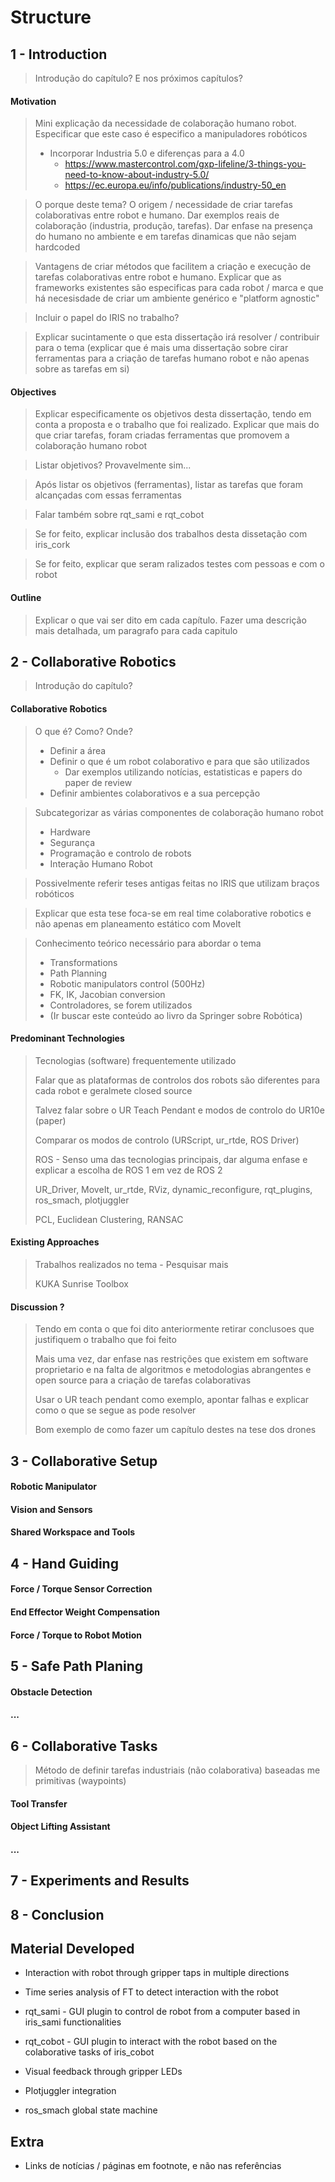 # Structure

## 1 - Introduction

> Introdução do capítulo? E nos próximos capítulos?

#### Motivation

> Mini explicação da necessidade de colaboração humano robot. Especificar que este caso é especifico a manipuladores robóticos
>
> - Incorporar Industria 5.0 e diferenças para a 4.0 
>   - https://www.mastercontrol.com/gxp-lifeline/3-things-you-need-to-know-about-industry-5.0/
>   - https://ec.europa.eu/info/publications/industry-50_en

> O porque deste tema? O origem / necessidade de criar tarefas colaborativas entre robot e humano. Dar exemplos reais de colaboração (industria, produção, tarefas). Dar enfase na presença do humano no ambiente e em tarefas dinamicas que não sejam hardcoded

> Vantagens de criar métodos que facilitem a criação e execução de tarefas colaborativas entre robot e humano. Explicar que as frameworks existentes são especificas para cada robot / marca e que há necesisdade de criar um ambiente genérico e "platform agnostic"

> Incluir o papel do IRIS no trabalho?

> Explicar sucintamente o que esta dissertação irá resolver / contribuir para o tema (explicar que é mais uma dissertação sobre cirar ferramentas para a criação de tarefas humano robot e não apenas sobre as tarefas em si)

#### Objectives

> Explicar especificamente os objetivos desta dissertação, tendo em conta a proposta e o trabalho que foi realizado. Explicar que mais do que criar tarefas, foram criadas ferramentas que promovem a colaboração humano robot

> Listar objetivos? Provavelmente sim...

> Após listar os objetivos (ferramentas), listar as tarefas que foram alcançadas com essas ferramentas

> Falar também sobre rqt_sami e rqt_cobot

> Se for feito, explicar inclusão dos trabalhos desta dissetação com iris_cork

> Se for feito, explicar que seram ralizados testes com pessoas e com o robot

#### Outline

> Explicar o que vai ser dito em cada capítulo. Fazer uma descrição mais detalhada, um paragrafo para cada capitulo



## 2 - Collaborative Robotics

> Introdução do capítulo?

#### Collaborative Robotics

>   O que é? Como? Onde?
>
>   - Definir a área
>   - Definir o que é um robot colaborativo e para que são utilizados
>     - Dar exemplos utilizando notícias, estatisticas e papers do paper de review
>   - Definir ambientes colaborativos e a sua percepção

> Subcategorizar as várias componentes de colaboração humano robot
>
> - Hardware
> - Segurança
> - Programação e controlo de robots
> - Interação Humano Robot

> Possivelmente referir teses antigas feitas no IRIS que utilizam braços robóticos

> Explicar que esta tese foca-se em real time colaborative robotics e não apenas em planeamento estático com MoveIt

>   Conhecimento teórico necessário para abordar o tema
>
>   - Transformations
>   - Path Planning
>   - Robotic manipulators control (500Hz)
>   - FK, IK, Jacobian conversion
>   - Controladores, se forem utilizados
>   - (Ir buscar este conteúdo ao livro da Springer sobre Robótica)

#### Predominant Technologies

>   Tecnologias (software) frequentemente utilizado
>
>   Falar que as plataformas de controlos dos robots são diferentes para cada robot e geralmete closed source
>
>   Talvez falar sobre o UR Teach Pendant e modos de controlo do UR10e (paper)
>
>   Comparar os modos de controlo (URScript, ur_rtde, ROS Driver)
>
>   ROS - Senso uma das tecnologias principais, dar alguma enfase e explicar a escolha de ROS 1 em vez de ROS 2 
>
>   UR_Driver, MoveIt, ur_rtde, RViz, dynamic_reconfigure, rqt_plugins, ros_smach, plotjuggler
>
>   PCL, Euclidean Clustering, RANSAC

#### Existing Approaches

>Trabalhos realizados no tema - Pesquisar mais
>
>KUKA Sunrise Toolbox

#### Discussion ?

> Tendo em conta o que foi dito anteriormente retirar conclusoes que justifiquem o trabalho que foi feito
>
> Mais uma vez, dar enfase nas restrições que existem em software proprietario e na falta de algoritmos e metodologias abrangentes e open source para a criação de tarefas colaborativas
>
> Usar o UR teach pendant como exemplo, apontar falhas e explicar como o que se segue as pode resolver
>
> Bom exemplo de como fazer um capítulo destes na tese dos drones



## 3 - Collaborative Setup

#### Robotic Manipulator

#### Vision and Sensors

#### Shared Workspace and Tools




## 4 - Hand Guiding

#### Force / Torque Sensor Correction

#### End Effector Weight Compensation

#### Force / Torque to Robot Motion



## 5 - Safe Path Planing

#### Obstacle Detection

#### ...



## 6 - Collaborative Tasks

> Método de definir tarefas industriais (não colaborativa) baseadas me primitivas (waypoints)

#### Tool Transfer

#### Object Lifting Assistant

#### ...



## 7 - Experiments and Results



## 8 - Conclusion





## Material Developed

-   Interaction with robot through gripper taps in multiple directions
-   Time series analysis of FT to detect interaction with the robot

-   rqt_sami - GUI plugin to control de robot from a computer based in iris_sami functionalities
-   rqt_cobot - GUI plugin to interact with the robot based on the colaborative tasks of iris_cobot
-   Visual feedback through gripper LEDs
-   Plotjuggler integration
-   ros_smach global state machine



## Extra

- Links de notícias / páginas em footnote, e não nas referências

